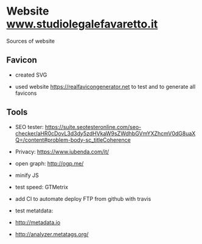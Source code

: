 # Website www.studiolegalefavaretto.it

Sources of website

## Favicon

* created SVG

* used website https://realfavicongenerator.net to test and to generate all favicons

## Tools

* SEO tester: https://suite.seotesteronline.com/seo-checker/aHR0cDovL3d3dy5zdHVkaW9sZWdhbGVmYXZhcmV0dG8uaXQ=/content#problem-body-sc_titleCoherence

* Privacy: https://www.iubenda.com/it/

* open graph: http://ogp.me/

* minify JS

* test speed: GTMetrix

* add CI to automate deploy FTP from github with travis

* test metatdata: 
*  http://metadata.io
*  http://analyzer.metatags.org/